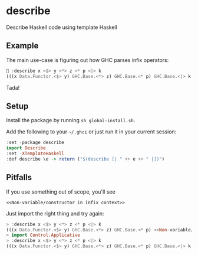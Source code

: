 # describe

Describe Haskell code using template Haskell

## Example

The main use-case is figuring out how GHC parses infix operators:

``` haskell
 :describe x <$> y <*> z <* p <|> k
(((x Data.Functor.<$> y) GHC.Base.<*> z) GHC.Base.<* p) GHC.Base.<|> k
```

Tada!

## Setup

Install the package by running `sh global-install.sh`.

Add the following to your `~/.ghci` or just run it in your current session:

``` haskell
:set -package describe
import Describe
:set -XTemplateHaskell
:def describe \e -> return ("$(describe [| " ++ e ++ " |])")
```

## Pitfalls

If you use something out of scope, you'll see

    <<Non-variable/constructor in infix context>>

Just import the right thing and try again:

``` haskell
> :describe x <$> y <*> z <* p <|> k
(((x Data.Functor.<$> y) GHC.Base.<*> z) GHC.Base.<* p) <<Non-variable/constructor in infix context>> k
> import Control.Applicative
> :describe x <$> y <*> z <* p <|> k
(((x Data.Functor.<$> y) GHC.Base.<*> z) GHC.Base.<* p) GHC.Base.<|> k
```
